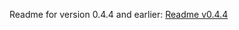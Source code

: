 Readme for version 0.4.4 and earlier: [Readme v0.4.4](https://github.com/talosh/flameTimewarpML/README_v044.md) 